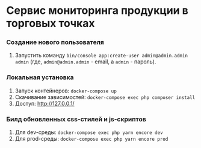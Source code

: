 # Сервис мониторинга продукции в торговых точках

### Создание нового пользователя
1. Запустить команду `bin/console app:create-user admin@admin.admin admin` (где, `admin@admin.admin` - email, a `admin` - пароль).

### Локальная установка
1. Запуск контейнеров: `docker-compose up`
2. Скачивание зависимостей: `docker-compose exec php composer install`
3. Доступ: http://127.0.0.1/

### Билд обновленных css-стилей и js-скриптов
1. Для dev-среды: `docker-compose exec php yarn encore dev`
2. Для prod-среды: `docker-compose exec php yarn encore prod`
